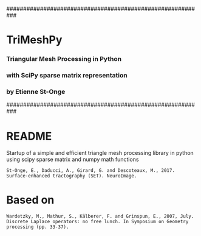###########################################################
#   TriMeshPy
###     Triangular Mesh Processing in Python
###     with SciPy sparse matrix representation
###         
###         by Etienne St-Onge
###########################################################

# README #
Startup of a simple and efficient triangle mesh processing library in python
using scipy sparse matrix and numpy math functions

```
St-Onge, E., Daducci, A., Girard, G. and Descoteaux, M., 2017. Surface-enhanced tractography (SET). NeuroImage.
```

# Based on #
```
Wardetzky, M., Mathur, S., Kälberer, F. and Grinspun, E., 2007, July. Discrete Laplace operators: no free lunch. In Symposium on Geometry processing (pp. 33-37).
```
